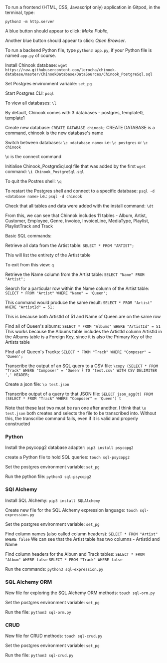 

To run a frontend (HTML, CSS, Javascript only) application in Gitpod, in the terminal, type:

`python3 -m http.server`

A blue button should appear to click: _Make Public_,

Another blue button should appear to click: _Open Browser_.

To run a backend Python file, type `python3 app.py`, if your Python file is named `app.py` of course.


Install Chinook database:
`wget https://raw.githubusercontent.com/lerocha/chinook-database/master/ChinookDatabase/DataSources/Chinook_PostgreSql.sql`

Set Postgres environment variable:
`set_pg`

Start Postgres CLI:
`psql`

To view all databases:
`\l`

By default, Chinook comes with 3 databases - postgres, template0, template1

Create new database:
`CREATE DATABASE chinook;`
CREATE DATABASE is a command, chinook is the new database's name


Switch between databases:
`\c <database name>`
i.e:
`\c postgres` or `\c chinook`

\c is the connect command

Initialise Chinook_PostgreSql.sql file that was added by the first `wget` command:
`\i Chinook_PostgreSql.sql`

To quit the Postres shell:
`\q`

To restart the Postgres shell and connect to a specific database:
`psql -d <database name>`
i.e.:
`psql -d chinook`

Check that all tables and data were added with the install command:
`\dt`

From this, we can see that Chinnok includes 11 tables - Album, Artist, Customer, Employee, Genre, Invoice, InvoiceLine, MediaType, Playlist, PlaylistTrack and Track

Basic SQL commands:

Retrieve all data from the Artist table:
`SELECT * FROM "ARTIST";`

This will list the entirety of the Artist table

To exit from this view:
`q` 

Retrieve the Name column from the Artist table:
`SELECT "Name" FROM "Artist";`

Search for a particular row within the Name column of the Artist table:
`SELECT * FROM "Artist" WHERE "Name" = 'Queen';`

This command would produce the same result:
`SELECT * FROM "Artist" WHERE "ArtistId" = 51;`

This is because both ArtistId of 51 and Name of Queen are on the same row

Find all of Queen's albums:
`SELECT * FROM "Albums" WHERE "ArtistId" = 51`
This works because the Albums table includes the ArtistId column
ArtistId in the Albums table is a Foreign Key, since it is also the Primary Key of the Artists table

FInd all of Queen's Tracks:
`SELECT * FROM "Track" WHERE "Composer" = 'Queen';`

Transcribe the output of an SQL query to a CSV file:
`\copy (SELECT * FROM "Track" WHERE "Composer" = 'Queen') TO 'test.csv' WITH CSV DELIMITER ',' HEADER;`

Create a json file:
`\o test.json`

Transcribe output of a query to that JSON file:
`SELECT json_agg(t) FROM (SELECT * FROM "Track" WHERE "Composer" = 'Queen') t`

Note that these last two must be run one after another. I think that `\o test.json` both creates and selects the file to be transcribed into. 
Without this, the transcribe command fails, even if it is valid and properly constructed


### Python

Install the psycopg2 database adapter:
`pip3 install psycopg2`

create a Python file to hold SQL queries:
`touch sql-psycopg2`

Set the postgres environment variable:
`set_pg`

Run the python file:
`python3 sql-psycopg2`


### SQl Alchemy

Install SQL Alchemy:
`pip3 install SQLAlchemy`

Create new file for the SQL Alchemy expression language:
`touch sql-expression.py`

Set the postgres environment variable:
`set_pg`

Find column names (also called column headers):
`SELECT * FROM "Artist" WHERE false`
We can see that the Artist table has two columns - ArtistId and Name

Find column headers for the Album and Track tables:
`SELECT * FROM "Album" WHERE false`
`SELECT * FROM "Track" WHERE false`

Run the commands:
`python3 sql-expression.py`



### SQL Alchemy ORM

New file for exploring the SQL Alchemy ORM methods:
`touch sql-orm.py`

Set the postgres environment variable:
`set_pg`

Run the file:
`python3 sql-orm.py`


### CRUD

New file for CRUD methods:
`touch sql-crud.py`

Set the postgres environment variable:
`set_pg`

Run the file:
`python3 sql-crud.py`




